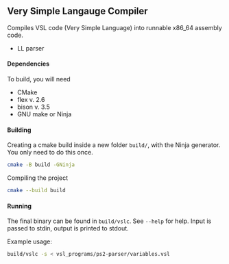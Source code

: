 ## Very Simple Langauge Compiler

Compiles VSL code (Very Simple Language) into runnable x86_64 assembly code.
- LL parser

#### Dependencies
To build, you will need
 - CMake
 - flex v. 2.6
 - bison v. 3.5
 - GNU make or Ninja
 
#### Building

Creating a cmake build inside a new folder `build/`, with the Ninja generator. You only need to do this once.
``` sh
cmake -B build -GNinja
```

Compiling the project
``` sh
cmake --build build
```

#### Running
The final binary can be found in `build/vslc`. See `--help` for help.
Input is passed to stdin, output is printed to stdout.

Example usage:
``` sh
build/vslc -s < vsl_programs/ps2-parser/variables.vsl
```

